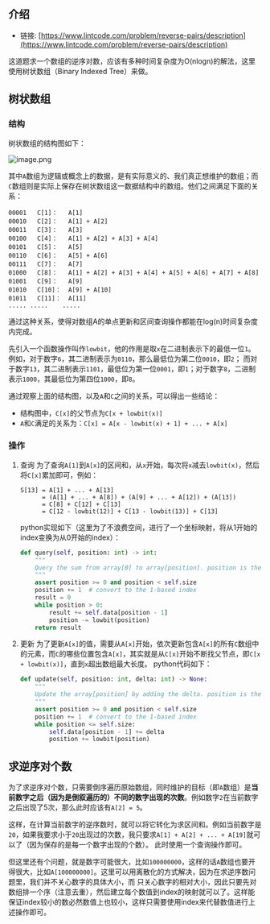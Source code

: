 ## 介绍

- 链接: [https://www.lintcode.com/problem/reverse-pairs/description](https://www.lintcode.com/problem/reverse-pairs/description)

这道题求一个数组的逆序对数，应该有多种时间复杂度为O(nlogn)的解法，这里使用树状数组（Binary Indexed Tree）来做。

## 树状数组

### 结构

树状数组的结构图如下：

![image.png](https://i.loli.net/2020/08/26/QXu8eAjwz36qlTc.png)

其中`A`数组为逻辑或概念上的数据，是有实际意义的、我们真正想维护的数组；而`C`数组则是实际上保存在树状数组这一数据结构中的数组。他们之间满足下面的关系：
```
00001	C[1]：	A[1]
00010	C[2]：	A[1] + A[2]
00011	C[3]：	A[3]
00100	C[4]：	A[1] + A[2] + A[3] + A[4]
00101	C[5]：	A[5]
00110	C[6]：	A[5] + A[6]
00111	C[7]：	A[7]
01000	C[8]：	A[1] + A[2] + A[3] + A[4] + A[5] + A[6] + A[7] + A[8]
01001	C[9]：	A[9]
01010	C[10]：	A[9] + A[10]
01011	C[11]：	A[11]
..... .....    .....
```
通过这种关系，使得对数组A的单点更新和区间查询操作都能在log(n)时间复杂度内完成。

先引入一个函数操作叫作`lowbit`，他的作用是取`x`在二进制表示下的最低一位`1`。例如，对于数字`6`，其二进制表示为`0110`，那么最低位为第二位`0010`，即`2`；
而对于数字`13`，其二进制表示`1101`，最低位为第一位`0001`，即`1`；对于数字`8`，二进制表示`1000`，其最低位为第四位`1000`，即`8`。

通过观察上面的结构图，以及`A`和`C`之间的关系，可以得出一些结论：
- 结构图中，`C[x]`的父节点为`C[x + lowbit(x)]`
- `A`和`C`满足的关系为：`C[x] = A[x - lowbit(x) + 1] + ... + A[x]`

### 操作

1. 查询
    为了查询`A[1]`到`A[x]`的区间和，从`x`开始，每次将`x`减去`lowbit(x)`，然后将`C[x]`累加即可，例如：
    ```
    S[13] = A[1] + ... + A[13]
          = (A[1] + ... + A[8]) + (A[9] + ... + A[12]) + (A[13])
          = C[8] + C[12] + C[13]
          = C[12 - lowbit(12)] + C[13 - lowbit(13)] + C[13]
    ```
    python实现如下（这里为了不浪费空间，进行了一个坐标映射，将从1开始的index变换为从0开始的index）：
    ```python
    def query(self, position: int) -> int:
        """
        Query the sum from array[0] to array[position]. position is the 0-based index.
        """
        assert position >= 0 and position < self.size
        position += 1  # convert to the 1-based index
        result = 0
        while position > 0:
            result += self.data[position - 1]
            position -= lowbit(position)
        return result
    ```
2. 更新
    为了更新`A[x]`的值，需要从`A[x]`开始，依次更新包含`A[x]`的所有`C`数组中的元素，而`C`的哪些位置包含`A[x]`，其实就是从`C[x]`开始不断找父节点，即`C[x + lowbit(x)]`，直到`x`超出数组最大长度。
    python代码如下：
    ```python
    def update(self, position: int, delta: int) -> None:
        """
        Update the array[position] by adding the delta. position is the 0-based index.
        """
        assert position >= 0 and position < self.size
        position += 1  # convert to the 1-based index
        while position <= self.size:
            self.data[position - 1] += delta
            position += lowbit(position)
    ```

## 求逆序对个数

为了求逆序对个数，只需要倒序遍历原始数组，同时维护的目标（即`A`数组）是**当前数字之后（因为是倒叙遍历的）不同的数字出现的次数**。例如数字`2`在当前数字之后出现了5次，那么此时应该有`A[2] = 5`。

这样，在计算当前数字的逆序数时，就可以将它转化为求区间和。例如当前数字是`20`，如果我要求小于`20`出现过的次数，我只要求`A[1] + A[2] + ... + A[19]`就可以了（因为保存的是每一个数字出现的个数）。
此时使用一个查询操作即可。

但这里还有个问题，就是数字可能很大，比如`100000000`，这样的话`A`数组也要开得很大，比如`A[100000000]`。这里可以用离散化的方式解决，因为在求逆序数问题里，我们并不关心数字的具体大小，而
只关心数字的相对大小，因此只要先对数组排一个序（注意去重），然后建立每个数值到index的映射就可以了。这样能保证index较小的数必然数值上也较小，这样只需要使用index来代替数值进行上述操作即可。
